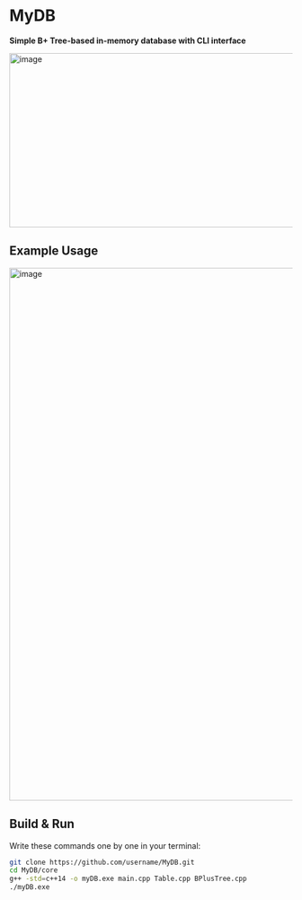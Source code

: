 # MyDB  

**Simple B+ Tree-based in-memory database with CLI interface**  

<img width="1059" height="310" alt="image" src="https://github.com/user-attachments/assets/6df187c2-cbc8-477c-9b2f-05b5dd8e9753" />

## Example Usage  
<img width="1036" height="948" alt="image" src="https://github.com/user-attachments/assets/86b6e2d9-cc49-4632-b395-529af92e1ec2" />



## Build & Run

Write these commands one by one in your terminal:

```bash
git clone https://github.com/username/MyDB.git
cd MyDB/core
g++ -std=c++14 -o myDB.exe main.cpp Table.cpp BPlusTree.cpp
./myDB.exe
